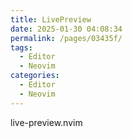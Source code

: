 ```yaml
---
title: LivePreview
date: 2025-01-30 04:08:34
permalink: /pages/03435f/
tags:
  - Editor
  - Neovim
categories:
  - Editor
  - Neovim
---
```


live-preview.nvim
